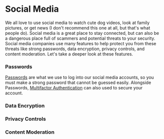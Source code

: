 # Social Media 
We all love to use social media to watch cute dog videos, look at family pictures, or get news (I don't recommend this one at all, but that's what people do). Social media is a great place to stay connected, but can also be a dangerous place full of scammers and potential threats to your security. Social media companies use many features to help protect you from these threats like strong passwords, data encryption, privacy controls, and content moderation. Let's take a deeper look at these features. 

### Passwords 
[Passwords](Passwords.md) are what we use to log into our social media accounts, so you must make a strong password that cannot be guessed easily. Alongside Passwords, [Multifactor Authentication](Authentication.md) can also used to secure your account. 

### Data Encryption

### Privacy Controls 

### Content Moderation

